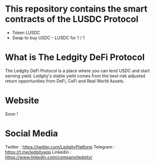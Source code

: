 # This repository contains the smart contracts of the LUSDC Protocol
- Token LUSDC
- Swap to buy USDC - LUSDC for 1 / 1

# What is The Ledgity DeFi Protocol
The Ledgity DeFi Protocol is a place where you can lend USDC and start earning yield. Ledgity's stable yield comes from the best risk adjusted return opportunities from DeFi, CeFi and Real World Assets.

# Website
Soon !

# Social Media
Twitter : https://twitter.com/LedgityPlatform
Telegram : https://t.me/ledgityapp
Linkedin : https://www.linkedin.com/company/ledgity/
